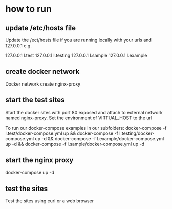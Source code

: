 # how to run
## update /etc/hosts file
Update the /ect/hosts file if you are running locally with your urls and 127.0.0.1 e.g.

127.0.0.1       l.test
127.0.0.1       l.testing
127.0.0.1       l.sample
127.0.0.1       l.example

## create docker network
Docker network create nginx-proxy
## start the test sites
Start the docker sites with port 80 exposed and attach to external network named nginx-proxy. Set the environment of VIRTUAL_HOST to the url


To run our docker-compose examples in our subfolders:
docker-compose -f l.test/docker-compose.yml up &&  docker-compose -f l.testing/docker-compose.yml up -d && docker-compose -f l.example/docker-compose.yml up -d && docker-compose -f l.sample/docker-compose.yml up -d
## start the nginx proxy
docker-compose up -d
## test the sites
Test the sites using curl or a web browser

